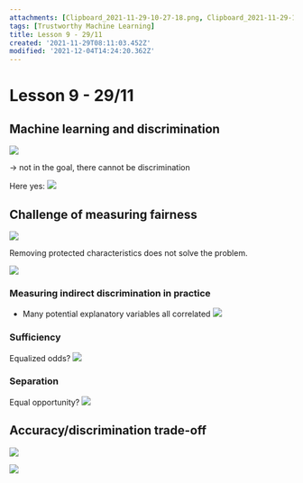 ```yaml
---
attachments: [Clipboard_2021-11-29-10-27-18.png, Clipboard_2021-11-29-10-32-36.png, Clipboard_2021-11-29-10-33-17.png, Clipboard_2021-11-29-11-09-25.png, Clipboard_2021-12-04-16-23-00.png, Clipboard_2021-12-04-16-23-36.png, Clipboard_2021-12-04-16-23-43.png, Clipboard_2021-12-04-16-24-13.png, Clipboard_2021-12-04-16-24-20.png]
tags: [Trustworthy Machine Learning]
title: Lesson 9 - 29/11
created: '2021-11-29T08:11:03.452Z'
modified: '2021-12-04T14:24:20.362Z'
---
```


# Lesson 9 - 29/11

## Machine learning and discrimination

![](@attachment/Clipboard_2021-11-29-10-27-18.png)

-> not in the goal, there cannot be discrimination

Here yes:
![](@attachment/Clipboard_2021-11-29-10-32-36.png)

## Challenge of measuring fairness

![](@attachment/Clipboard_2021-11-29-10-33-17.png)

Removing protected characteristics does not solve the problem.

![](@attachment/Clipboard_2021-11-29-11-09-25.png)

### Measuring indirect discrimination in practice

- Many potential explanatory variables all correlated ![](@attachment/Clipboard_2021-12-04-16-23-00.png)

### Sufficiency

Equalized odds?
![](@attachment/Clipboard_2021-12-04-16-23-36.png)

### Separation

Equal opportunity?
![](@attachment/Clipboard_2021-12-04-16-23-43.png)

## Accuracy/discrimination trade-off

![](@attachment/Clipboard_2021-12-04-16-24-13.png)

![](@attachment/Clipboard_2021-12-04-16-24-20.png)

